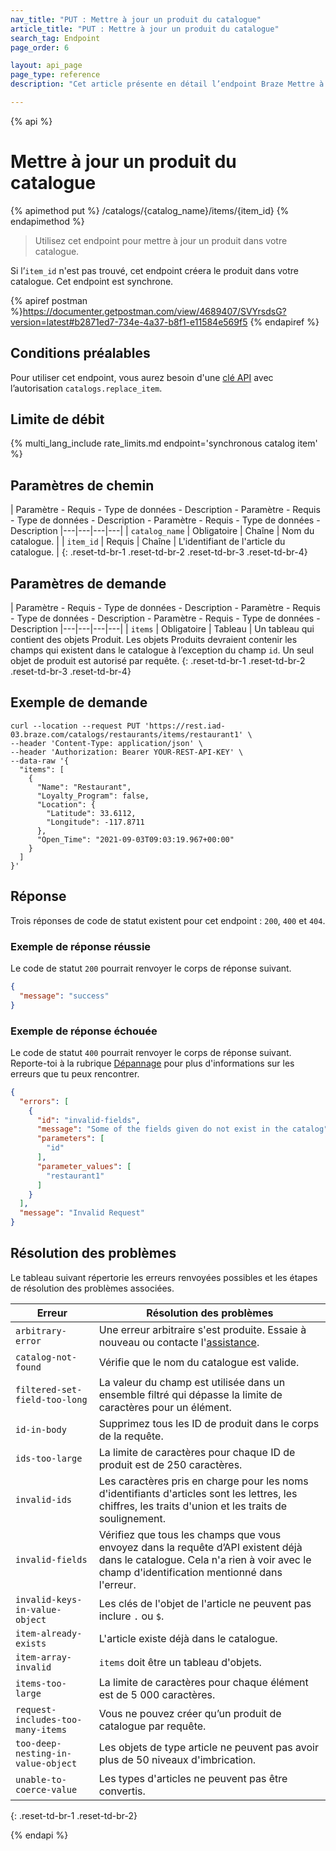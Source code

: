 ```yaml
---
nav_title: "PUT : Mettre à jour un produit du catalogue"
article_title: "PUT : Mettre à jour un produit du catalogue"
search_tag: Endpoint
page_order: 6

layout: api_page
page_type: reference
description: "Cet article présente en détail l’endpoint Braze Mettre à jour un produit du catalogue."

---
```

{% api %}
# Mettre à jour un produit du catalogue
{% apimethod put %}
/catalogs/{catalog_name}/items/{item_id}
{% endapimethod %}

> Utilisez cet endpoint pour mettre à jour un produit dans votre catalogue. 

Si l’`item_id` n'est pas trouvé, cet endpoint créera le produit dans votre catalogue. Cet endpoint est synchrone.

{% apiref postman %}https://documenter.getpostman.com/view/4689407/SVYrsdsG?version=latest#b2871ed7-734e-4a37-b8f1-e11584e569f5 {% endapiref %}

## Conditions préalables

Pour utiliser cet endpoint, vous aurez besoin d'une [clé API]({{site.baseurl}}/api/basics#rest-api-key/) avec l’autorisation `catalogs.replace_item`.

## Limite de débit

{% multi_lang_include rate_limits.md endpoint='synchronous catalog item' %}

## Paramètres de chemin

| Paramètre - Requis - Type de données - Description - Paramètre - Requis - Type de données - Description - Paramètre - Requis - Type de données - Description
|---|---|---|---|
| `catalog_name` | Obligatoire | Chaîne | Nom du catalogue. |
| `item_id` | Requis | Chaîne | L'identifiant de l'article du catalogue. |
{: .reset-td-br-1 .reset-td-br-2 .reset-td-br-3 .reset-td-br-4}

## Paramètres de demande

| Paramètre - Requis - Type de données - Description - Paramètre - Requis - Type de données - Description - Paramètre - Requis - Type de données - Description
|---|---|---|---|
| `items` | Obligatoire | Tableau | Un tableau qui contient des objets Produit. Les objets Produits devraient contenir les champs qui existent dans le catalogue à l’exception du champ `id`. Un seul objet de produit est autorisé par requête.
{: .reset-td-br-1 .reset-td-br-2 .reset-td-br-3 .reset-td-br-4}

## Exemple de demande

```
curl --location --request PUT 'https://rest.iad-03.braze.com/catalogs/restaurants/items/restaurant1' \
--header 'Content-Type: application/json' \
--header 'Authorization: Bearer YOUR-REST-API-KEY' \
--data-raw '{
  "items": [
    {
      "Name": "Restaurant",
      "Loyalty_Program": false,
      "Location": {
        "Latitude": 33.6112,
        "Longitude": -117.8711
      },
      "Open_Time": "2021-09-03T09:03:19.967+00:00"
    }
  ]
}'
```

## Réponse

Trois réponses de code de statut existent pour cet endpoint : `200`, `400` et `404`.

### Exemple de réponse réussie

Le code de statut `200` pourrait renvoyer le corps de réponse suivant.

```json
{
  "message": "success"
}
```

### Exemple de réponse échouée

Le code de statut `400` pourrait renvoyer le corps de réponse suivant. Reporte-toi à la rubrique [Dépannage](#troubleshooting) pour plus d'informations sur les erreurs que tu peux rencontrer.

```json
{
  "errors": [
    {
      "id": "invalid-fields",
      "message": "Some of the fields given do not exist in the catalog",
      "parameters": [
        "id"
      ],
      "parameter_values": [
        "restaurant1"
      ]
    }
  ],
  "message": "Invalid Request"
}
```

## Résolution des problèmes

Le tableau suivant répertorie les erreurs renvoyées possibles et les étapes de résolution des problèmes associées.

| Erreur | Résolution des problèmes |
| --- | --- |
| `arbitrary-error` | Une erreur arbitraire s'est produite. Essaie à nouveau ou contacte l'[assistance]({{site.baseurl}}/support_contact/). |
| `catalog-not-found` | Vérifie que le nom du catalogue est valide. |
| `filtered-set-field-too-long` | La valeur du champ est utilisée dans un ensemble filtré qui dépasse la limite de caractères pour un élément. |
| `id-in-body` | Supprimez tous les ID de produit dans le corps de la requête. |
| `ids-too-large` | La limite de caractères pour chaque ID de produit est de 250 caractères. |
| `invalid-ids` | Les caractères pris en charge pour les noms d'identifiants d'articles sont les lettres, les chiffres, les traits d'union et les traits de soulignement. |
| `invalid-fields` | Vérifiez que tous les champs que vous envoyez dans la requête d’API existent déjà dans le catalogue. Cela n'a rien à voir avec le champ d'identification mentionné dans l'erreur. |
| `invalid-keys-in-value-object` | Les clés de l'objet de l'article ne peuvent pas inclure `.` ou `$`. |
| `item-already-exists` | L'article existe déjà dans le catalogue. |
| `item-array-invalid` | `items` doit être un tableau d'objets. |
| `items-too-large` | La limite de caractères pour chaque élément est de 5 000 caractères. |
| `request-includes-too-many-items` | Vous ne pouvez créer qu’un produit de catalogue par requête. |
| `too-deep-nesting-in-value-object` | Les objets de type article ne peuvent pas avoir plus de 50 niveaux d'imbrication. |
| `unable-to-coerce-value` | Les types d'articles ne peuvent pas être convertis. |
{: .reset-td-br-1 .reset-td-br-2}

{% endapi %}